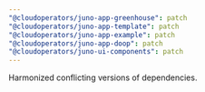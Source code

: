 ```yaml
---
"@cloudoperators/juno-app-greenhouse": patch
"@cloudoperators/juno-app-template": patch
"@cloudoperators/juno-app-example": patch
"@cloudoperators/juno-app-doop": patch
"@cloudoperators/juno-ui-components": patch
---
```


Harmonized conflicting versions of dependencies.
